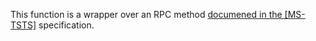 This function is a wrapper over an RPC method [documened in the [MS-TSTS]](https://learn.microsoft.com/en-us/openspecs/windows_protocols/ms-tsts/e901b3d9-eb9a-43af-8c92-9feacdf9cbc6) specification.
